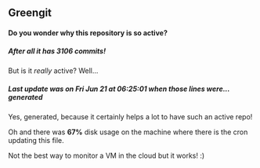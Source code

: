 ## Greengit

#### Do you wonder why this repository is so active?

##### After all it has 3106 commits!

But is it *really* active? Well...

##### Last update was on Fri Jun 21 at 06:25:01 when those lines were... generated

Yes, generated, because it certainly helps a lot to have such an active repo!

Oh and there was **67%** disk usage on the machine
where there is the cron updating this file.

Not the best way to monitor a VM in the cloud but it works! :)
